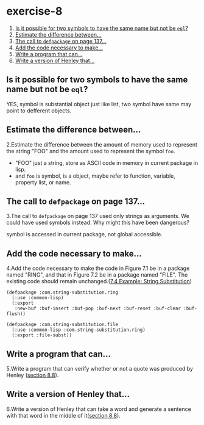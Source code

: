 

# exercise-8

1.  [Is it possible for two symbols to have the same name but not be `eql`?](#org7c468ee)
2.  [Estimate the difference between&#x2026;](#org02bd9b6)
3.  [The call to `defpackage` on page 137&#x2026;](#orgaae8e12)
4.  [Add the code necessary to make&#x2026;](#orgef7dc33)
5.  [Write a program that can&#x2026;](#org75c0022)
6.  [Write a version of Henley that&#x2026;](#orged49ac1)


<a id="org7c468ee"></a>

## Is it possible for two symbols to have the same name but not be `eql`?

YES, symbol is substantial object just like list, two symbol have same may point to defferent objects.


<a id="org02bd9b6"></a>

## Estimate the difference between&#x2026;

2.Estimate the difference between the amount of memory used to represent the string "FOO" and the amount used to represent the symbol `foo`.

-   "FOO" just a string, store as ASCII code in memory in current package in lisp.
-   and `foo` is symbol, is a object, maybe refer to function, variable, property list, or name.


<a id="orgaae8e12"></a>

## The call to `defpackage` on page 137&#x2026;

3.The call to `defpackage` on page 137 used only strings as arguments. We could have used symbols instead. Why might this have been dangerous?

symbol is accessed in current package, not global accessible.


<a id="orgef7dc33"></a>

## Add the code necessary to make&#x2026;

4.Add the code necessary to make the code in Figure 7.1 be in a package named "RING", and that in Figure 7.2 be in a package named "FILE". The existing code should remain unchanged.([7.4 Example: String Substitution](chapter-7-4.md))

    (defpackage :com.string-substitution.ring
      (:use :common-lisp)
      (:export
       :new-buf :buf-insert :buf-pop :buf-next :buf-reset :buf-clear :buf-flush))
    
    (defpackage :com.string-substitution.file
      (:use :common-lisp :com.string-substitution.ring)
      (:export :file-subst))


<a id="org75c0022"></a>

## Write a program that can&#x2026;

5.Write a program that can verify whether or not a quote was produced by Henley ([section 8.8](section-8-8.md)).


<a id="orged49ac1"></a>

## Write a version of Henley that&#x2026;

6.Write a version of Henley that can take a word and generate a sentence with that word in the middle of it([section 8.8](section-8-8.md)).

